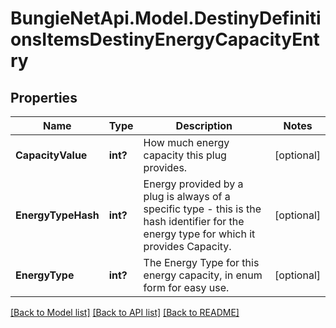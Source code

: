 # BungieNetApi.Model.DestinyDefinitionsItemsDestinyEnergyCapacityEntry
## Properties

Name | Type | Description | Notes
------------ | ------------- | ------------- | -------------
**CapacityValue** | **int?** | How much energy capacity this plug provides. | [optional] 
**EnergyTypeHash** | **int?** | Energy provided by a plug is always of a specific type - this is the hash identifier for the energy type for which it provides Capacity. | [optional] 
**EnergyType** | **int?** | The Energy Type for this energy capacity, in enum form for easy use. | [optional] 

[[Back to Model list]](../README.md#documentation-for-models) [[Back to API list]](../README.md#documentation-for-api-endpoints) [[Back to README]](../README.md)

